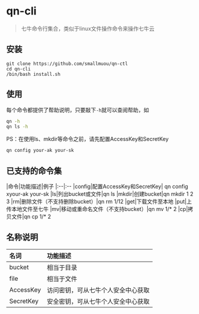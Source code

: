 # qn-cli

> 七牛命令行集合，类似于linux文件操作命令来操作七牛云
> 

## 安装

```
git clone https://github.com/smallmuou/qn-ctl
cd qn-cli
/bin/bash install.sh
```

## 使用

每个命令都提供了帮助说明，只要敲下`-h`就可以查阅帮助，如

```bash
qn -h
qn ls -h
```
PS：在使用ls、mkdir等命令之前，请先配置AccessKey和SecretKey

```bash
qn config your-ak your-sk
```

## 已支持的命令集

|命令|功能描述|例子
|:--|:--
|config|配置AccessKey和SecretKey| qn config xyour-ak your-sk
|ls|列出bucket或文件|qn ls
|mkdir|创建bucket|qn mkdir 1 2 3
|rm|删除文件（不支持删除bucket）|qn rm 1/12
|get|下载文件至本地
|put|上传本地文件至七牛
|mv|移动或重命名文件（不支持bucket）|qn mv 1/* 2
|cp|拷贝文件|qn cp 1/* 2

## 名称说明

|名词|功能描述
|:--|:--
|bucket|相当于目录
|file|相当于文件
|AccessKey|访问密钥，可从七牛个人安全中心获取
|SecretKey|安全密钥，可从七牛个人安全中心获取
